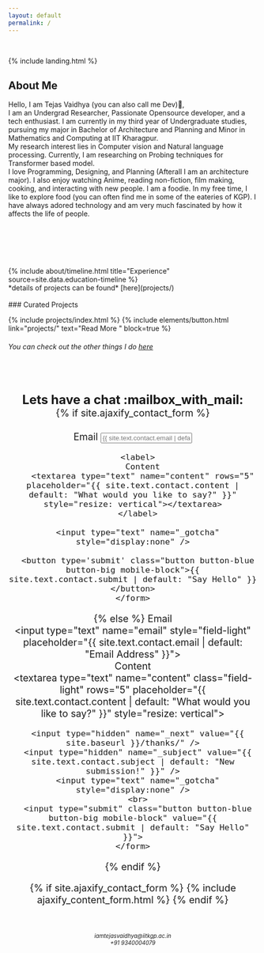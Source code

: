 ```yaml
---
layout: default
permalink: /
---
```

<br>

{% include landing.html %}





## **About Me**

Hello, I am Tejas Vaidhya (you can also call me Dev):wave:,<br> I am an Undergrad Researcher, Passionate Opensource developer, and a tech enthusiast. I am currently in my third year of Undergraduate studies, pursuing my major in Bachelor of Architecture and Planning and Minor in Mathematics and Computing at IIT Kharagpur. <br>
My research interest lies in Computer vision and Natural language processing. Currently, I am researching on Probing techniques for Transformer based model.<br>
I love Programming, Designing, and Planning (Afterall I am an architecture major). I also enjoy watching Anime, reading non-fiction, film making, cooking, and interacting with new people. I am a foodie. In my free time, I like to explore food (you can often find me in some of the eateries of KGP). I have always adored technology and am very much fascinated by how it affects the life of people.<br>

<br>
<br>
<br>
<br>
<br>


<div class="row">
{% include about/timeline.html title="Experience" source=site.data.education-timeline %}
</div >
*details of projects can be found* [here](projects/)

<br>
<br>
### Curated Projects      

{% include projects/index.html %}
{% include elements/button.html link="projects/" text="Read More " block=true %}
###### You can check out the other things I do [here](Random/)



<br>
<br>
<br>




<div style="text-align: center;font-size:180%;">
<b> Lets have a chat :mailbox_with_mail:</b>
</div>

<div style="text-align: center;font-size:140%;">
  {% if site.ajaxify_contact_form %}
  <br>
  <br>
    <form class="form-stacked">
      <label>
        Email
        <input type="text" name="email" class="field-light" placeholder="{{ site.text.contact.email | default: "Email Address" }}">
      </label>
        <br>

      <label>
        Content
        <textarea type="text" name="content" rows="5" placeholder="{{ site.text.contact.content | default: "What would you like to say?" }}" style="resize: vertical"></textarea>
      </label>

      <input type="text" name="_gotcha" style="display:none" />

      <button type='submit' class="button button-blue button-big mobile-block">{{ site.text.contact.submit | default: "Say Hello" }}</button>
    </form>
  {% else %}
    <form action="https://formspree.io/myynpjpw" method="POST" class="form-stacked">
      <label >
        Email
        <br>
        <input type="text" name="email" style="field-light" placeholder="{{ site.text.contact.email | default: "Email Address" }}">
      </label>
      <br>
      <label>
        Content
        <br>
        <textarea type="text" name="content" class="field-light" rows="5" placeholder="{{ site.text.contact.content | default: "What would you like to say?" }}" style="resize: vertical"></textarea>
      </label>

      <input type="hidden" name="_next" value="{{ site.baseurl }}/thanks/" />
      <input type="hidden" name="_subject" value="{{ site.text.contact.subject | default: "New submission!" }}" />
      <input type="text" name="_gotcha" style="display:none" />
      <br>
      <input type="submit" class="button button-blue button-big mobile-block" value="{{ site.text.contact.submit | default: "Say Hello" }}">
    </form>
  {% endif %}

 {% if site.ajaxify_contact_form %}
  {% include ajaxify_content_form.html %}
{% endif %}

</div>

<br>
<br>
<div align="center" style="font-size: 80%">
	<i>iamtejasvaidhya@iitkgp.ac.in</i><br>
	<i>+91 9340004079</i>
</div>